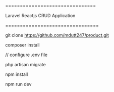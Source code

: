 ===============================

Laravel Reactjs CRUD Application

================================

git clone https://github.com/mdutt247/product.git

composer install

// configure .env file

php artisan migrate

npm install

npm run dev
